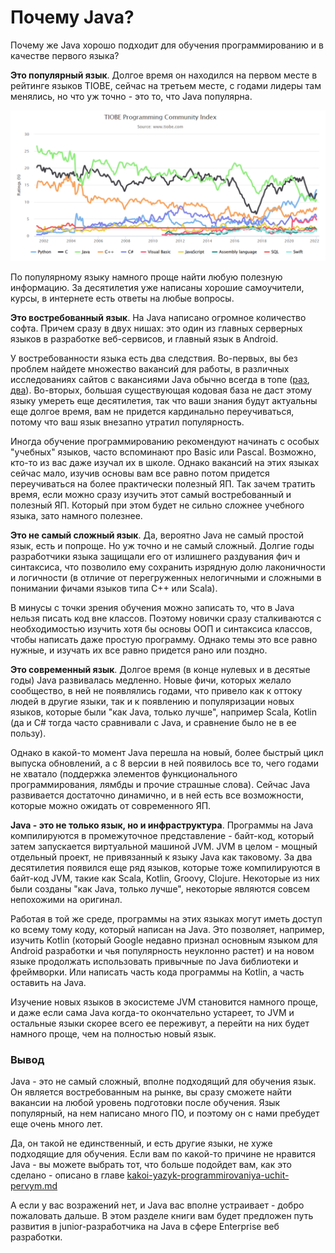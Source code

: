 # Почему Java?

Почему же Java хорошо подходит для обучения программированию и в качестве первого языка?

**Это популярный язык**. Долгое время он находился на первом месте в рейтинге языков TIOBE, сейчас на третьем месте, с годами лидеры там менялись, но что уж точно - это то, что Java популярна.

![](<../.gitbook/assets/image (4) (1).png>)

По популярному языку намного проще найти любую полезную информацию. За десятилетия уже написаны хорошие самоучители, курсы, в интернете есть ответы на любые вопросы.

**Это востребованный язык**. На Java написано огромное количество софта. Причем сразу в двух нишах: это один из главных серверных языков в разработке веб-сервисов, и главный язык в Android.&#x20;

У востребованности языка есть два следствия. Во-первых, вы без проблем найдете множество вакансий для работы, в различных исследованиях сайтов с вакансиями Java обычно всегда в топе ([раз](https://luckyea77.livejournal.com/3139392.html), [два](https://habr.com/ru/company/habr\_career/blog/464655/)). Во-вторых, большая существующая кодовая база не даст этому языку умереть еще десятилетия, так что ваши знания будут актуальны еще долгое время, вам не придется кардинально переучиваться, потому что ваш язык внезапно утратил популярность.

Иногда обучение программированию рекомендуют начинать с особых "учебных" языков, часто вспоминают про Basic или Pascal. Возможно, кто-то из вас даже изучал их в школе. Однако вакансий на этих языках сейчас мало, изучив основы вам все равно потом придется переучиваться на более практически полезный ЯП. Так зачем тратить время, если можно сразу изучить этот самый востребованный и полезный ЯП. Который при этом будет не сильно сложнее учебного языка, зато намного полезнее.

**Это не самый сложный язык**. Да, вероятно Java не самый простой язык, есть и попроще. Но уж точно и не самый сложный. Долгие годы разработчики языка защищали его от излишнего раздувания фич и синтаксиса, что позволило ему сохранить изрядную долю лаконичности и логичности (в отличие от перегруженных нелогичными и сложными в понимании фичами языков типа С++ или Scala).&#x20;

В минусы с точки зрения обучения можно записать то, что в Java нельзя писать код вне классов. Поэтому новички сразу сталкиваются с необходимостью изучить хотя бы основы ООП и синтаксиса классов, чтобы написать даже простую программу. Однако темы это все равно нужные, и изучать их все равно придется рано или поздно.

**Это современный язык**. Долгое время (в конце нулевых и в десятые годы) Java развивалась медленно. Новые фичи, которых желало сообщество, в ней не появлялись годами, что привело как к оттоку людей в другие языки, так и к появлению и популяризации новых языков, которые были "как Java, только лучше", например Scala, Kotlin (да и C# тогда часто сравнивали с Java, и сравнение было не в ее пользу).

Однако в какой-то момент Java перешла на новый, более быстрый цикл выпуска обновлений, а с 8 версии в ней появилось все то, чего годами не хватало (поддержка элементов функционального программирования, лямбды и прочие страшные слова). Сейчас Java развивается достаточно динамично, и в ней есть все возможности, которые можно ожидать от современного ЯП.

**Java - это не только язык, но и инфраструктура**. Программы на Java компилируются в промежуточное представление - байт-код, который затем запускается виртуальной машиной JVM. JVM в целом - мощный отдельный проект, не привязанный к языку Java как таковому. За два десятилетия появился еще ряд языков, которые тоже компилируются в байт-код JVM, такие как Scala, Kotlin, Groovy, Clojure. Некоторые из них были созданы "как Java, только лучше", некоторые являются совсем непохожими на оригинал.

Работая в той же среде, программы на этих языках могут иметь доступ ко всему тому коду, который написан на Java. Это позволяет, например, изучить Kotlin (который Google недавно признал основным языком для Android разработки и чья популярность неуклонно растет) и на новом языке продолжать использовать привычные по Java библиотеки и фреймворки. Или написать часть кода программы на Kotlin, а часть оставить на Java.&#x20;

Изучение новых языков в экосистеме JVM становится намного проще, и даже если сама Java когда-то окончательно устареет, то JVM и остальные языки скорее всего ее переживут, а перейти на них будет намного проще, чем на полностью новый язык.

### Вывод

Java - это не самый сложный, вполне подходящий для обучения язык. Он является востребованным на рынке, вы сразу сможете найти вакансии на любой уровень подготовки после обучения. Язык популярный, на нем написано много ПО, и поэтому он с нами пребудет еще очень много лет.

Да, он такой не единственный, и есть другие языки, не хуже подходящие для обучения. Если вам по какой-то причине не нравится Java - вы можете выбрать тот, что больше подойдет вам, как это сделано - описано в главе [kakoi-yazyk-programmirovaniya-uchit-pervym.md](../s-chego-nachat/kakoi-yazyk-programmirovaniya-uchit-pervym.md "mention")

А если у вас возражений нет, и Java вас вполне устраивает - добро пожаловать дальше. В этом разделе книги вам будет предложен путь развития в junior-разработчика на Java в сфере Enterprise веб разработки.

###
